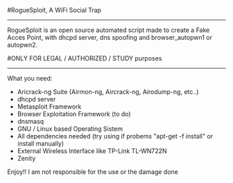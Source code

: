 #RogueSploit, A WiFi Social Trap

***
RogueSploit is an open source automated script made to create a Fake Acces Point, with dhcpd server, dns spoofing and browser_autopwn1 or autopwn2.

#ONLY FOR LEGAL / AUTHORIZED / STUDY purposes

***

What you need:
- Aricrack-ng Suite (Airmon-ng, Aircrack-ng, Airodump-ng, etc..)<br />
- dhcpd server<br />
- Metasploit Framework<br />
- Browser Exploitation Framework (to do)<br />
- dnsmasq<br />
- GNU / Linux based Operating Sistem<br />
- All dependencies needed (try using if probems "apt-get -f install" or install manually)<br />
- External Wireless Interface like TP-Link TL-WN722N<br />
- Zenity<br />

Enjoy!!
I am not responsible for the use or the damage done
